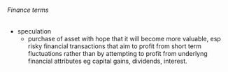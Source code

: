 ###### Finance terms

- speculation
    + purchase of asset with hope that it will become more valuable, esp risky financial transactions that aim to profit from short term fluctuations rather than by attempting to profit from underlyng financial attributes eg capital gains, dividends, interest. 